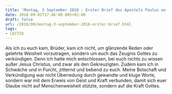 ```yaml
---
title: 'Montag, 3 September 2018 : Erster Brief des Apostels Paulus an die Korinther 2,1-5.'
date: 2018-09-02T17:46:00.005+02:00
draft: false
url: /2018/09/montag-3-september-2018-erster-brief.html
tags: 
- LECTIO
---
```


Als ich zu euch kam, Brüder, kam ich nicht, um glänzende Reden oder gelehrte Weisheit vorzutragen, sondern um euch das Zeugnis Gottes zu verkündigen. Denn ich hatte mich entschlossen, bei euch nichts zu wissen außer Jesus Christus, und zwar als den Gekreuzigten. Zudem kam ich in Schwäche und in Furcht, zitternd und bebend zu euch. Meine Botschaft und Verkündigung war nicht Überredung durch gewandte und kluge Worte, sondern war mit dem Erweis von Geist und Kraft verbunden, damit sich euer Glaube nicht auf Menschenweisheit stützte, sondern auf die Kraft Gottes.